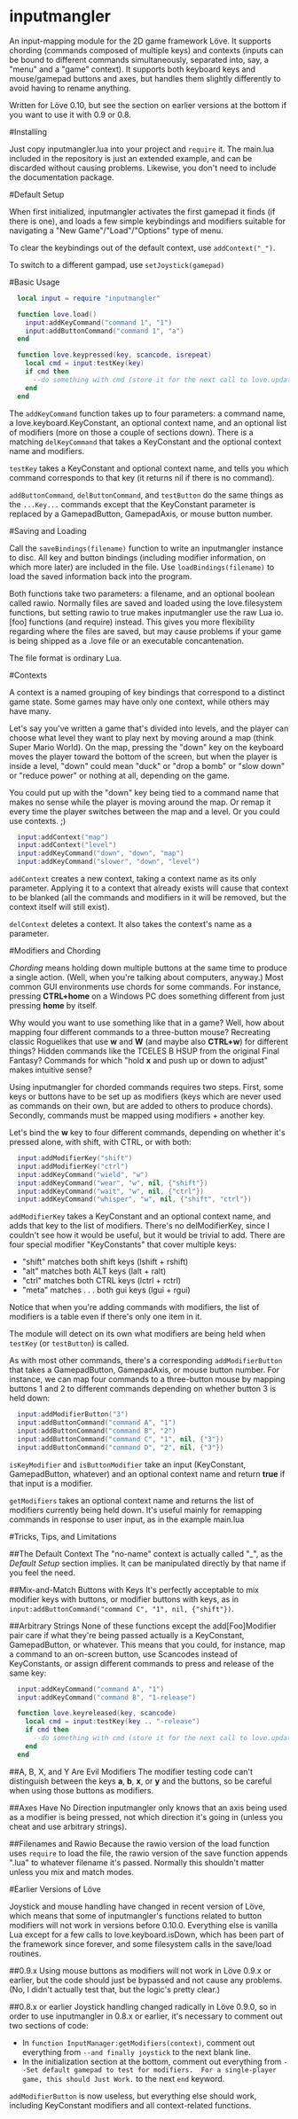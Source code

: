 # inputmangler
An input-mapping module for the 2D game framework Löve.  It supports chording (commands composed
of multiple keys) and contexts (inputs can be bound to different commands simultaneously, separated
into, say, a "menu" and a "game" context).  It supports both keyboard keys and mouse/gamepad buttons
and axes, but handles them slightly differently to avoid having to rename anything.

Written for Löve 0.10, but see the section on earlier versions at the bottom if you want to use
it with 0.9 or 0.8.


#Installing

Just copy inputmangler.lua into your project and `require` it.  The main.lua included in the 
repository is just an extended example, and can be discarded without causing problems.  Likewise, 
you don't need to include the documentation package.


#Default Setup

When first initialized, inputmangler activates the first gamepad it finds (if there is
one), and loads a few simple keybindings and modifiers suitable for navigating a
"New Game"/"Load"/"Options" type of menu.

To clear the keybindings out of the default context, use `addContext("_")`.

To switch to a different gampad, use `setJoystick(gamepad)`


#Basic Usage

```lua
  local input = require "inputmangler"

  function love.load()
    input:addKeyCommand("command 1", "1")
    input:addButtonCommand("command 1", "a")
  end

  function love.keypressed(key, scancode, isrepeat)
    local cmd = input:testKey(key)
    if cmd then
      --do something with cmd (store it for the next call to love.update, or whatever)
    end
  end
```

The `addKeyCommand` function takes up to four parameters:  a command name, a love.keyboard.KeyConstant,
an optional context name, and an optional list of modifiers (more on those a couple of sections down).
There is a matching `delKeyCommand` that takes a KeyConstant and the optional context name and modifiers.

`testKey` takes a KeyConstant and optional context name, and tells you which command corresponds to
that key (it returns nil if there is no command).

`addButtonCommand`, `delButtonCommand`, and `testButton` do the same things as the `...Key...`
commands except that the KeyConstant parameter is replaced by a GamepadButton, GamepadAxis, or
mouse button number.


#Saving and Loading

Call the `saveBindings(filename)` function to write an inputmangler instance to disc.  All key and 
button bindings (including modifier information, on which more later) are included in the file.  Use
`loadBindings(filename)` to load the saved information back into the program.

Both functions take two parameters:  a filename, and an optional boolean called rawio.  Normally
files are saved and loaded using the love.filesystem functions, but setting rawio to true makes
inputmangler use the raw Lua io.[foo] functions (and require) instead.  This gives you more
flexibility regarding where the files are saved, but may cause problems if your game is being
shipped as a .love file or an executable concantenation.

The file format is ordinary Lua.


#Contexts

A context is a named grouping of key bindings that correspond to a distinct game state.
Some games may have only one context, while others may have many.

Let's say you've written a game that's divided into levels, and the player can choose what level
they want to play next by moving around a map (think Super Mario World).  On the map, pressing
the "down" key on the keyboard moves the player toward the bottom of the screen, but when the
player is inside a level, "down" could mean "duck" or "drop a bomb" or "slow down" or "reduce
power" or nothing at all, depending on the game.

You could put up with the "down" key being tied to a command name that makes no sense while
the player is moving around the map.  Or remap it every time the player switches between
the map and a level.  Or you could use contexts. ;)

```lua
  input:addContext("map")
  input:addContext("level")
  input:addKeyCommand("down", "down", "map")
  input:addKeyCommand("slower", "down", "level")
```

`addContext` creates a new context, taking a context name as its only parameter.  Applying it to
a context that already exists will cause that context to be blanked (all the commands and modifiers
in it will be removed, but the context itself will still exist).

`delContext` deletes a context.  It also takes the context's name as a parameter.


#Modifiers and Chording

*Chording* means holding down multiple buttons at the same time to produce a single action.
(Well, when you're talking about computers, anyway.)  Most common GUI environments use chords
for some commands.  For instance, pressing **CTRL+home** on a Windows PC does something different
from just pressing **home** by itself.

Why would you want to use something like that in a game?  Well, how about mapping four different 
commands to a three-button mouse?  Recreating classic Roguelikes that use **w** and **W** (and maybe 
also **CTRL+w**) for different things?  Hidden commands like the TCELES B HSUP from the original Final
Fantasy?  Commands for which "hold **x** and push up or down to adjust" makes intuitive sense?

Using inputmangler for chorded commands requires two steps.  First, some keys or buttons have to be 
set up as modifiers (keys which are never used as commands on their own, but are added to others to
produce chords).  Secondly, commands must be mapped using modifiers + another key.

Let's bind the **w** key to four different commands, depending on whether it's pressed alone,
with shift, with CTRL, or with both:

```lua
  input:addModifierKey("shift")
  input:addModifierKey("ctrl")
  input:addKeyCommand("wield", "w")
  input:addKeyCommand("wear", "w", nil, {"shift"})
  input:addKeyCommand("wait", "w", nil, {"ctrl"})
  input:addKeyCommand("whisper", "w", nil, {"shift", "ctrl"})
```

`addModifierKey` takes a KeyConstant and an optional context name, and adds that key to the list
of modifiers.  There's no delModifierKey, since I couldn't see how it would be useful, but it would
be trivial to add.  There are four special modifier "KeyConstants" that cover multiple keys:

* "shift" matches both shift keys (lshift + rshift)
* "alt" matches both ALT keys (lalt + ralt)
* "ctrl" matches both CTRL keys (lctrl + rctrl)
* "meta" matches . . . both gui keys (lgui + rgui)

Notice that when you're adding commands with modifiers, the list of modifiers is a table even if
there's only one item in it.

The module will detect on its own what modifiers are being held when `testKey` (or `testButton`)
is called.

As with most other commands, there's a corresponding `addModifierButton` that takes a GamepadButton,
GamepadAxis, or mouse button number.  For instance, we can map four commands to a three-button mouse
by mapping buttons 1 and 2 to different commands depending on whether button 3 is held down:

```lua
  input:addModifierButton("3")
  input:addButtonCommand("command A", "1")
  input:addButtonCommand("command B", "2")
  input:addButtonCommand("command C", "1", nil, {"3"})
  input:addButtonCommand("command D", "2", nil, {"3"})
```

`isKeyModifier` and `isButtonModifier` take an input (KeyConstant, GamepadButton, whatever) and
an optional context name and return **true** if that input is a modifier.

`getModifiers` takes an optional context name and returns the list of modifiers currently being
held down.  It's useful mainly for remapping commands in response to user input, as in the
example main.lua


#Tricks, Tips, and Limitations

##The Default Context
The "no-name" context is actually called "_", as the *Default Setup* section implies.  It can
be manipulated directly by that name if you feel the need.

##Mix-and-Match Buttons with Keys
It's perfectly acceptable to mix modifier keys with buttons, or modifier buttons with
keys, as in `input:addButtonCommand("command C", "1", nil, {"shift"})`.

##Arbitrary Strings
None of these functions except the add[Foo]Modifier pair care if what they're being passed 
actually is a KeyConstant, GamepadButton, or whatever.  This means that you could, for instance,
map a command to an on-screen button, use Scancodes instead of KeyConstants, or assign different
commands to press and release of the same key:

```lua
  input:addKeyCommand("command A", "1")
  input:addKeyCommand("command B", "1-release")

  function love.keyreleased(key, scancode)
    local cmd = input:testKey(key .. "-release")
    if cmd then
      --do something with cmd (store it for the next call to love.update, or whatever)
    end
  end
```

##A, B, X, and Y Are Evil Modifiers
The modifier testing code can't distinguish between the keys **a**, **b**, **x**, or **y** 
and the buttons, so be careful when using those buttons as modifiers.

##Axes Have No Direction
inputmangler only knows that an axis being used as a modifier is being pressed, not which
direction it's going in (unless you cheat and use arbitrary strings).

##Filenames and Rawio
Because the rawio version of the load function uses `require` to load the file, the rawio
version of the save function appends ".lua" to whatever filename it's passed.  Normally
this shouldn't matter unless you mix and match modes.


#Earlier Versions of Löve

Joystick and mouse handling have changed in recent version of Löve, which means that some of
inputmangler's functions related to button modifiers will not work in versions before 0.10.0.
Everything else is vanilla Lua except for a few calls to love.keyboard.isDown, which has been
part of the framework since forever, and some filesystem calls in the save/load routines.

##0.9.x
Using mouse buttons as modifiers will not work in Löve 0.9.x or earlier, but the code should
just be bypassed and not cause any problems.  (No, I didn't actually test that, but the logic's
pretty clear.)

##0.8.x or earlier
Joystick handling changed radically in Löve 0.9.0, so in order to use inputmangler in 0.8.x or
earlier, it's necessary to comment out two sections of code:

* In `function InputManager:getModifiers(context)`, comment out everything from `--and finally joystick` to the next blank line.
* In the initialization section at the bottom, comment out everything from `--Set default gamepad to test for modifiers.  For a single-player game, this should Just Work.` to the next `end` keyword.

`addModifierButton` is now useless, but everything else should work, including KeyConstant
modifiers and all context-related functions.
